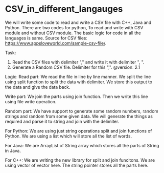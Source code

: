 # CSV_in_different_langauges
We will write some code to read and write a CSV file with C++, Java and Python.
There are two codes for python, To read and write with CSV module and without CSV module. 
The basic logic for code in all the languages is same. 
Source for CSV files: https://www.appsloveworld.com/sample-csv-file/.

Task: 
1. Read the CSV files with delimiter "," and write it with delimiter ", ".
2. Generate a Random CSV file. Delimiter for this ",".
@version: 2.1

Logic:
Read part:
We read the file in line by line manner. 
We split the line using split function to split the data with delimiter. 
We store this output to the data and give the data back.

Write part: 
We join the parts using join function. 
Then we write this line using file write operation. 

Random part: 
We have support to generate some random numbers, random strings and random from some given data. We will generate the things as required and parse it to string and join with the delimiter. 

For Python: 
We are using just string operations split and join functions of Python. 
We are using a list which will store all the list of words. 

For Java:
We are ArrayList of String array which stores all the parts of String in Java. 

For C++: 
We are writing the new library for split and join funcitons. 
We are using vector of vector<String> here. 
The string pointer stores all the parts here. 

